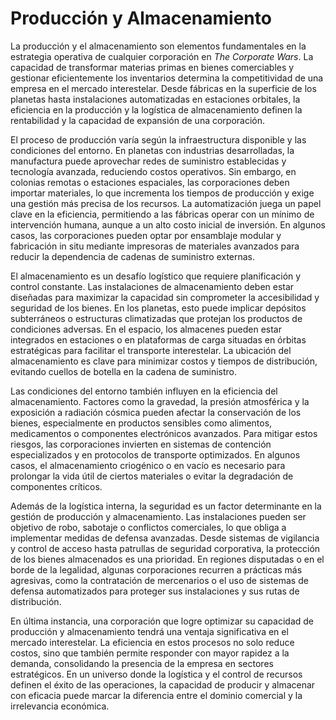 # Producción y Almacenamiento

La producción y el almacenamiento son elementos fundamentales en la estrategia operativa de cualquier corporación en _The Corporate Wars_. La capacidad de transformar materias primas en bienes comerciables y gestionar eficientemente los inventarios determina la competitividad de una empresa en el mercado interestelar. Desde fábricas en la superficie de los planetas hasta instalaciones automatizadas en estaciones orbitales, la eficiencia en la producción y la logística de almacenamiento definen la rentabilidad y la capacidad de expansión de una corporación.

El proceso de producción varía según la infraestructura disponible y las condiciones del entorno. En planetas con industrias desarrolladas, la manufactura puede aprovechar redes de suministro establecidas y tecnología avanzada, reduciendo costos operativos. Sin embargo, en colonias remotas o estaciones espaciales, las corporaciones deben importar materiales, lo que incrementa los tiempos de producción y exige una gestión más precisa de los recursos. La automatización juega un papel clave en la eficiencia, permitiendo a las fábricas operar con un mínimo de intervención humana, aunque a un alto costo inicial de inversión. En algunos casos, las corporaciones pueden optar por ensamblaje modular y fabricación in situ mediante impresoras de materiales avanzados para reducir la dependencia de cadenas de suministro externas.

El almacenamiento es un desafío logístico que requiere planificación y control constante. Las instalaciones de almacenamiento deben estar diseñadas para maximizar la capacidad sin comprometer la accesibilidad y seguridad de los bienes. En los planetas, esto puede implicar depósitos subterráneos o estructuras climatizadas que protejan los productos de condiciones adversas. En el espacio, los almacenes pueden estar integrados en estaciones o en plataformas de carga situadas en órbitas estratégicas para facilitar el transporte interestelar. La ubicación del almacenamiento es clave para minimizar costos y tiempos de distribución, evitando cuellos de botella en la cadena de suministro.

Las condiciones del entorno también influyen en la eficiencia del almacenamiento. Factores como la gravedad, la presión atmosférica y la exposición a radiación cósmica pueden afectar la conservación de los bienes, especialmente en productos sensibles como alimentos, medicamentos o componentes electrónicos avanzados. Para mitigar estos riesgos, las corporaciones invierten en sistemas de contención especializados y en protocolos de transporte optimizados. En algunos casos, el almacenamiento criogénico o en vacío es necesario para prolongar la vida útil de ciertos materiales o evitar la degradación de componentes críticos.

Además de la logística interna, la seguridad es un factor determinante en la gestión de producción y almacenamiento. Las instalaciones pueden ser objetivo de robo, sabotaje o conflictos comerciales, lo que obliga a implementar medidas de defensa avanzadas. Desde sistemas de vigilancia y control de acceso hasta patrullas de seguridad corporativa, la protección de los bienes almacenados es una prioridad. En regiones disputadas o en el borde de la legalidad, algunas corporaciones recurren a prácticas más agresivas, como la contratación de mercenarios o el uso de sistemas de defensa automatizados para proteger sus instalaciones y sus rutas de distribución.

En última instancia, una corporación que logre optimizar su capacidad de producción y almacenamiento tendrá una ventaja significativa en el mercado interestelar. La eficiencia en estos procesos no solo reduce costos, sino que también permite responder con mayor rapidez a la demanda, consolidando la presencia de la empresa en sectores estratégicos. En un universo donde la logística y el control de recursos definen el éxito de las operaciones, la capacidad de producir y almacenar con eficacia puede marcar la diferencia entre el dominio comercial y la irrelevancia económica.

